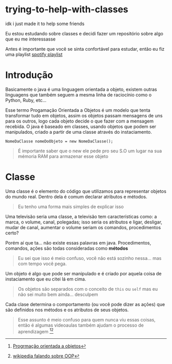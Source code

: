 # trying-to-help-with-classes
idk i just made it to help some friends

Eu estou estudando sobre classes e decidi fazer um repositório sobre algo que eu me interessasse

Antes é importante que você se sinta confortável para estudar, então eu fiz uma playlist [spotify playlist](https://open.spotify.com/playlist/02ixNQf3bohvyds3j0GvEV?si=9b30dc88b95a4c55)

# Introdução

  Basicamente o java é uma linguagem orientada a objeto, existem outras linguagens que também seguem a mesma linha de raciocínio como o Python, Ruby, etc... 
  
  Esse termo Progamação Orientada a Objetos é um modelo que tenta transformar tudo em objetos, assim os objetos passam mensagens de uns para os outros, logo cada objeto decide o que fazer com a mensagem recebida.
   O java é baseado em classes, usando objetos que podem ser manipulados, criado a partir de uma classe através do instaciamento.
   
   `NomeDaClasse nomeDoObjeto = new NomeDaClasse();`
  
> É importante saber que o new ele pede pro seu S.O um lugar na sua mémoria RAM para armazenar esse objeto

# Classe

  Uma classe é o elemento do código que utilizamos para representar objetos do mundo real. Dentro dela é comum declarar atributos e métodos.
  > Eu tenho uma forma mais simples de explicar isso
  
  Uma televisão seria uma classe, a televisão tem características como: a marca, o volume, canal, polegadas; isso seria os atributos e ligar, desligar, mudar de canal, aumentar o volume seriam os comandos, procedimentos certo?

Porém aí que ta... não existe essas palavras em java. Procedimentos, comandos, ações são todas consideradas como **métodos** 
  >Eu sei que isso é meio confuso, você não está sozinho nessa... mas com tempo você pega.

  Um objeto é algo que pode ser manipulado e é criado por aquela coisa de instaciamento que eu citei lá em cima.
  >Os objetos são separados com o conceito de `this` ou `self` mas eu não sei muito bem ainda... desculpem

  Cada clase determina o comportamento (ou você pode dizer as ações) que são definidos nos métodos e os atributos de seus objetos.

> Esse assunto é meio confuso para quem nunca viu essas coisas, então é algumas videoaulas também ajudam o processo de aprendizagem [^1][^2]

[^1]: [Progrmação orientada a objetos](https://www.youtube.com/watch?v=XlgCv5zE-L0)
[^2]: [wikipedia falando sobre OOP](https://pt.wikipedia.org/wiki/Orienta%C3%A7%C3%A3o_a_objetos)
